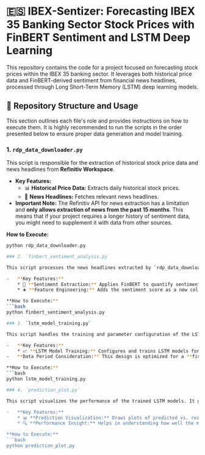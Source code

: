 # 🇪🇸 IBEX-Sentizer: Forecasting IBEX 35 Banking Sector Stock Prices with FinBERT Sentiment and LSTM Deep Learning

This repository contains the code for a project focused on forecasting stock prices within the IBEX 35 banking sector. It leverages both historical price data and FinBERT-derived sentiment from financial news headlines, processed through Long Short-Term Memory (LSTM) deep learning models.

## 📁 Repository Structure and Usage

This section outlines each file's role and provides instructions on how to execute them. It is highly recommended to run the scripts in the order presented below to ensure proper data generation and model training.

### 1. `rdp_data_downloader.py`

This script is responsible for the extraction of historical stock price data and news headlines from **Refinitiv Workspace**.

-   **Key Features:**
    * 📊 **Historical Price Data:** Extracts daily historical stock prices.
    * 📰 **News Headlines:** Fetches relevant news headlines.
-   **Important Note:** The Refinitiv API for news extraction has a limitation and **only allows extraction of news from the past 15 months**. This means that if your project requires a longer history of sentiment data, you might need to supplement it with data from other sources.

**How to Execute:**
```bash
python rdp_data_downloader.py

### 2. `finbert_sentiment_analysis.py`

This script processes the news headlines extracted by `rdp_data_downloader.py` to derive sentiment scores using the **FinBERT** transformer model. These sentiment scores are then integrated into your historical stock price dataset as a new feature.

-   **Key Features:**
    * 🧠 **Sentiment Extraction:** Applies FinBERT to quantify sentiment from news.
    * ➕ **Feature Engineering:** Adds the sentiment score as a new column to the historical price data, ready for model training.

**How to Execute:**
```bash
python finbert_sentiment_analysis.py

### 3. `lstm_model_training.py`

This script handles the training and parameter configuration of the LSTM deep learning models. It builds and trains the predictive models using the combined technical indicators and FinBERT sentiment data.

-   **Key Features:**
    * 📈 **LSTM Model Training:** Configures and trains LSTM models for stock price prediction.
-   **Data Period Consideration:** This design is optimized for a **five-year period of historical data**. If the news sentiment data is not enhanced with other sources to cover this full period, the predictive results, especially for models incorporating sentiment, may not be as promising due to the 15-month Refinitiv news API limitation.

**How to Execute:**
```bash
python lstm_model_training.py

### 4. `prediction_plot.py`

This script visualizes the performance of the trained LSTM models. It generates plots comparing the predicted stock prices against the actual historical values, allowing for a clear assessment of the model's accuracy.

-   **Key Features:**
    * 📊 **Prediction Visualization:** Draws plots of predicted vs. real stock prices.
    * 🔍 **Performance Insight:** Helps in understanding how well the models are performing over time.

**How to Execute:**
```bash
python prediction_plot.py

